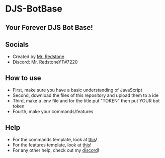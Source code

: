 # DJS-BotBase

## Your Forever DJS Bot Base!

## Socials
* Created by [Mr. Redstone](https://github.com/MrRedstoneYT)
* Discord: Mr. RedstoneYT#7220

## How to use
* First, make sure you have a basic understanding of JavaScript
* Second, download the files of this repository and upload them to a ide
* Third, make a .env file and for the title put "TOKEN" then put YOUR bot token
* Fourth, make your commands/features

## Help
* For the commands template, look at [this](https://github.com/MrRedstoneYT/DJS-BotBase/blob/main/src/commands/commands.md)!
* For the features template, look at [this](https://github.com/MrRedstoneYT/DJS-BotBase/blob/main/src/features/features.md)!
* For any other help, check out my [discord](https://discord.gg/6yNcMjBDJX)!
